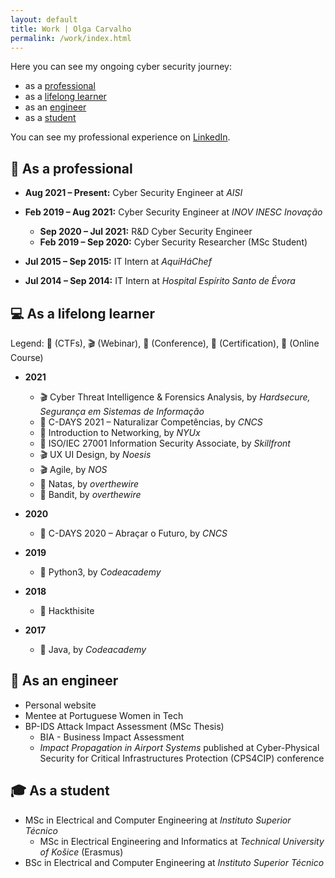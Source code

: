 ```yaml
---
layout: default
title: Work | Olga Carvalho
permalink: /work/index.html
---
```


Here you can see my ongoing cyber security journey:

* as a [professional](#-as-a-professional)
* as a [lifelong learner](#-as-a-lifelong-learner)
* as an [engineer](#-as-an-engineer)
* as a [student](#-as-a-student)

You can see my professional experience on <a href="{{ site.linkedin }}">LinkedIn</a>.  

## 💼 As a professional

- **Aug 2021 – Present:**  Cyber Security Engineer at *AISI*

- **Feb 2019 – Aug 2021:** Cyber Security Engineer at *INOV INESC Inovação*

  * **Sep 2020 – Jul 2021:** R&D Cyber Security Engineer
  * **Feb 2019 – Sep 2020:** Cyber Security Researcher (MSc Student)

- **Jul 2015 – Sep 2015:** IT Intern at *AquiHáChef*

- **Jul 2014 – Sep 2014:** IT Intern at *Hospital Espírito Santo de Évora*



## 💻 As a lifelong learner
Legend: 🚩 (CTFs), 🎬 (Webinar), 🎤 (Conference), 📜 (Certification), 🎫 (Online Course)

* **2021**
  * 🎬 Cyber Threat Intelligence & Forensics Analysis, by *Hardsecure, Segurança em Sistemas de Informação*
  * 🎤 C-DAYS 2021 – Naturalizar Competências, by *CNCS*
  * 🎫 Introduction to Networking, by *NYUx*
  * 📜 ISO/IEC 27001 Information Security Associate, by *Skillfront*
  * 🎬 UX UI Design, by *Noesis*
  * 🎬 Agile, by *NOS*
  * 🚩 Natas, by *overthewire*
  * 🚩 Bandit, by *overthewire*

* **2020**
  * 🎤 C-DAYS 2020 – Abraçar o Futuro, by *CNCS*

* **2019**
  * 🎫 Python3, by *Codeacademy*

* **2018**
  * 🚩 Hackthisite

* **2017**
  * 🎫 Java, by *Codeacademy*


## 📐 As an engineer

  * Personal website
  * Mentee at Portuguese Women in Tech
  * BP-IDS Attack Impact Assessment (MSc Thesis)
    * BIA - Business Impact Assessment
    * *Impact Propagation in Airport Systems* published at Cyber-Physical Security for Critical Infrastructures Protection (CPS4CIP) conference



## 🎓 As a student

  * MSc in Electrical and Computer Engineering at *Instituto Superior Técnico*
    * MSc in Electrical Engineering and Informatics at *Technical University of Košice* (Erasmus)
  * BSc in Electrical and Computer Engineering at *Instituto Superior Técnico*
